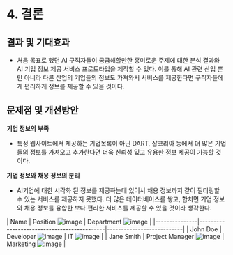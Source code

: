 # __4. 결론__
  
## __결과 및 기대효과__

- 처음 목표로 했던 AI 구직자들이 궁금해할만한 흥미로운 주제에 대한 분석 결과와 AI 기업 정보 제공 서비스 프로토타입을 제작할 수 있다.
이를 통해 AI 관련 산업 뿐만 아니라 다른 산업의 기업들의 정보도 가져와서 서비스를 제공한다면 구직자들에게 편리하게 정보를 제공할 수 있을 것이다.

## __문제점 및 개선방안__

__기업 정보의 부족__ 
- 특정 웹사이트에서 제공하는 기업목록이 아닌 DART, 잡코리아 등에서 더 많은 기업들의 정보를 가져오고 추가한다면 더욱 신뢰성 있고 유용한 정보 제공이 가능할 것이다.

__기업 정보와 채용 정보의 분리__ 
- AI기업에 대한 시각화 된 정보를 제공하는데 있어서 채용 정보까지 같이 필터링할 수 있는 서비스를 제공하지 못했다. 
더 많은 데이터베이스를 쌓고, 합치면 기업 정보와 채용 정보를 융합한 보다 편리한 서비스를 제공할 수 있을 것이라 생각한다.


| Name          | Position           ![image](https://github.com/user-attachments/assets/73551800-c2c3-429e-a7ad-25187ca11618)
                        | Department    ![image](https://github.com/user-attachments/assets/bd3b5b72-dc8b-4214-873d-f47efc85c5f7)
            |
|---------------|--------------------------------------------|---------------------------|
| John Doe      | Developer          ![image](https://github.com/user-attachments/assets/756a6f88-d166-4cc2-89a6-539def81efd1)
                        | IT         ![image](https://github.com/user-attachments/assets/b6c98316-5c7d-45ba-9be8-465b6608e363)
               |
| Jane Smith    | Project Manager    ![image](https://github.com/user-attachments/assets/d4385c10-1149-4be3-918f-8d89118ace1e)
                        | Marketing     ![image](https://github.com/user-attachments/assets/e30435f6-b1e9-41f1-9007-d223bb6520d7)
            |
